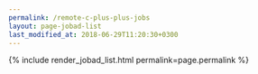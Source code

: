 ```yaml
---
permalink: /remote-c-plus-plus-jobs
layout: page-jobad-list
last_modified_at: 2018-06-29T11:20:30+0300
---
```

{% include render_jobad_list.html permalink=page.permalink %}
